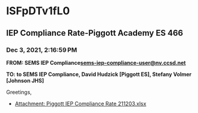 # lSFpDTv1fL0
## IEP Compliance Rate-Piggott Academy ES 466
### Dec 3, 2021, 2:16:59 PM
**FROM: SEMS IEP Compliance<sems-iep-compliance-user@nv.ccsd.net>**

**TO: to SEMS IEP Compliance, David Hudzick [Piggott ES], Stefany Volmer [Johnson JHS]**


Greetings,  





* [Attachment: Piggott IEP Compliance Rate 211203.xlsx](lSFpDTv1fL0-attachment-1.xlsx)
